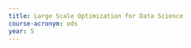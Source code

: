 ```yaml
---
title: Large Scale Optimization for Data Science
course-acronym: ods
year: 5
---
```


<!-- Remove this comment and add a summary! -->

<!-- **Main topics**: -->